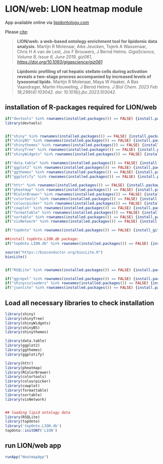 # LION/web: LION heatmap module

App available online via [lipidontology.com](http://heatmap.lipidontology.com)


Please [cite](https://academic.oup.com/gigascience/article/8/6/giz061/5505544):
> **LION/web: a web-based ontology enrichment tool for lipidomic data analysis.**
> Martijn R Molenaar,  Aike Jeucken,  Tsjerk A Wassenaar,  Chris H A van de Lest, Jos F Brouwers,  J Bernd Helms. 
> *GigaScience, Volume 8, Issue 6, June 2019, giz061, https://doi.org/10.1093/gigascience/giz061*

> **Lipidomic profiling of rat hepatic stellate cells during activation reveals a two-stage process accompanied by increased levels of lysosomal lipids.**
> Martijn R Molenaar, Maya W Haaker, A Bas Vaandrager, Martin Houweling, J Bernd Helms.
> *J Biol Chem. 2023 Feb 18;299(4):103042. doi: 10.1016/j.jbc.2023.103042.*

## installation of R-packages required for LION/web
```R
if("devtools" %in% rownames(installed.packages()) == FALSE) {install.packages("devtools",  repos = c(CRAN = "http://cran.rstudio.com"))}
library(devtools)


if("shiny" %in% rownames(installed.packages()) == FALSE) {install.packages("shiny",  repos = c(CRAN = "http://cran.rstudio.com"))}
if("shinyBS" %in% rownames(installed.packages()) == FALSE) {install.packages("shinyBS",  repos = c(CRAN = "http://cran.rstudio.com"))}
if("shinythemes" %in% rownames(installed.packages()) == FALSE) {install.packages("shinythemes",  repos = c(CRAN = "http://cran.rstudio.com"))}
if("shinyTree" %in% rownames(installed.packages()) == FALSE) {install.packages("shinyTree",  repos = c(CRAN = "http://cran.rstudio.com"))}
if("shinyWidgets" %in% rownames(installed.packages()) == FALSE) {install.packages("shinyWidgets",  repos = c(CRAN = "http://cran.rstudio.com"))}

if("data.table" %in% rownames(installed.packages()) == FALSE) {install.packages("data.table",  repos = c(CRAN = "http://cran.rstudio.com"))}
if("ggplot2" %in% rownames(installed.packages()) == FALSE) {install.packages("ggplot2",  repos = c(CRAN = "http://cran.rstudio.com"))}
if("ggthemes" %in% rownames(installed.packages()) == FALSE) {install.packages("ggthemes",  repos = c(CRAN = "http://cran.rstudio.com"))}
if("ggplotify" %in% rownames(installed.packages()) == FALSE) {install.packages("ggplotify",  repos = c(CRAN = "http://cran.rstudio.com"))}

if("httr" %in% rownames(installed.packages()) == FALSE) {install.packages("httr",  repos = c(CRAN = "http://cran.rstudio.com"))}
if("pheatmap" %in% rownames(installed.packages()) == FALSE) {install.packages("pheatmap",  repos = c(CRAN = "http://cran.rstudio.com"))}
if("RColorBrewer" %in% rownames(installed.packages()) == FALSE) {install.packages("RColorBrewer",  repos = c(CRAN = "http://cran.rstudio.com"))}
if("colortools" %in% rownames(installed.packages()) == FALSE) {install.packages("colortools",  repos = c(CRAN = "http://cran.rstudio.com"))}
if("colourpicker" %in% rownames(installed.packages()) == FALSE) {install.packages("colourpicker",  repos = c(CRAN = "http://cran.rstudio.com"))}
if("cowplot" %in% rownames(installed.packages()) == FALSE) {install.packages("cowplot",  repos = c(CRAN = "http://cran.rstudio.com"))}
if("formattable" %in% rownames(installed.packages()) == FALSE) {install.packages("formattable",  repos = c(CRAN = "http://cran.rstudio.com"))}
if("sortable" %in% rownames(installed.packages()) == FALSE) {install.packages("sortable",  repos = c(CRAN = "http://cran.rstudio.com"))}
if("visNetwork" %in% rownames(installed.packages()) == FALSE) {install.packages("visNetwork",  repos = c(CRAN = "http://cran.rstudio.com"))}

if("topOnto" %in% rownames(installed.packages()) == FALSE) {install_github("martijnmolenaar/topOnto")}

##install topOnto.LION.db package:
if("topOnto.LION.db" %in% rownames(installed.packages()) == FALSE) {install_github("martijnmolenaar/topOnto.LION2.db/topOnto.LION.db")}

source("https://bioconductor.org/biocLite.R")
biocLite()


if("RSQLite" %in% rownames(installed.packages()) == FALSE) {install.packages("RSQLite",  repos = c(CRAN = "http://cran.rstudio.com"))}

if("ggrepel" %in% rownames(installed.packages()) == FALSE) {install.packages("ggrepel",  repos = c(CRAN = "http://cran.rstudio.com"))}
if("shinycssloaders" %in% rownames(installed.packages()) == FALSE) {install.packages("shinycssloaders",  repos = c(CRAN = "http://cran.rstudio.com"))}
if("jsonlite" %in% rownames(installed.packages()) == FALSE) {install.packages("jsonlite",  repos = c(CRAN = "http://cran.rstudio.com"))}

```

## Load all necessary libraries to check installation

```R
library(shiny)
library(shinyTree)
library(shinyWidgets)
library(shinyBS)
library(shinythemes)

library(data.table)
library(ggplot2)
library(ggthemes)
library(ggplotify)

library(httr)
library(pheatmap)
library(RColorBrewer)
library(colortools)
library(colourpicker)
library(cowplot)
library(formattable)
library(sortable)
library(visNetwork)


## loading lipid ontology data
library(RSQLite)
library(topOnto)
library('topOnto.LION.db')
topOnto::initONT('LION')
```

## run LION/web app
```R
runApp("HeatmapApp")
```
